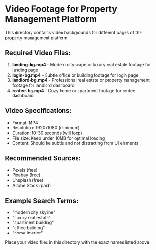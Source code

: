 # Video Footage for Property Management Platform

This directory contains video backgrounds for different pages of the property management platform.

## Required Video Files:

1. **landing-bg.mp4** - Modern cityscape or luxury real estate footage for landing page
2. **login-bg.mp4** - Subtle office or building footage for login page  
3. **landlord-bg.mp4** - Professional real estate or property management footage for landlord dashboard
4. **rentee-bg.mp4** - Cozy home or apartment footage for rentee dashboard

## Video Specifications:
- Format: MP4
- Resolution: 1920x1080 (minimum)
- Duration: 10-30 seconds (will loop)
- File size: Keep under 10MB for optimal loading
- Content: Should be subtle and not distracting from UI elements

## Recommended Sources:
- Pexels (free)
- Pixabay (free)
- Unsplash (free)
- Adobe Stock (paid)

## Example Search Terms:
- "modern city skyline"
- "luxury real estate"
- "apartment building"
- "office building"
- "home interior"

Place your video files in this directory with the exact names listed above. 